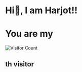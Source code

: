 <h1> Hi👋, I am Harjot!! </h1>


<h1>You are my </h1>

![Visitor Count](https://profile-counter.glitch.me/{Harjotsinghh}/count.svg)
<h2>th visitor</h2>
